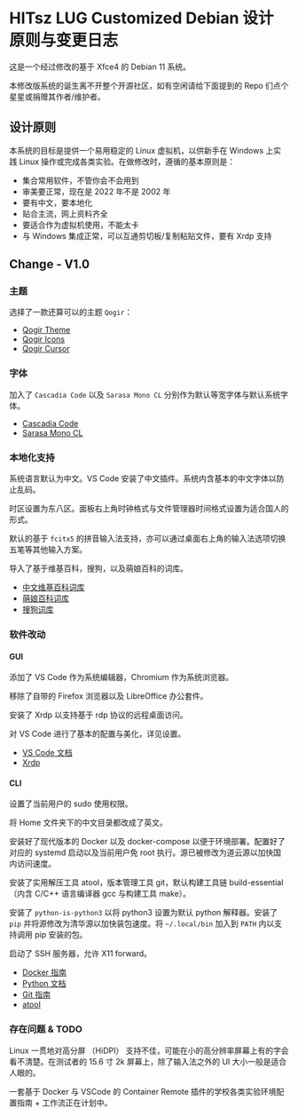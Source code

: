 # HITsz LUG Customized Debian 设计原则与变更日志

这是一个经过修改的基于 Xfce4 的 Debian 11 系统。

本修改版系统的诞生离不开整个开源社区，如有空闲请给下面提到的 Repo 们点个星星或捐赠其作者/维护者。

## 设计原则

本系统的目标是提供一个易用稳定的 Linux 虚拟机，以供新手在 Windows 上实践 Linux 操作或完成各类实验。在做修改时，遵循的基本原则是：

- 集合常用软件，不管你会不会用到
- 审美要正常，现在是 2022 年不是 2002 年
- 要有中文，要本地化
- 贴合主流，网上资料齐全
- 要适合作为虚拟机使用，不能太卡
- 与 Windows 集成正常，可以互通剪切板/复制粘贴文件，要有 Xrdp 支持

## Change - V1.0

### 主题

选择了一款还算可以的主题 `Qogir`：

- [Qogir Theme](https://github.com/vinceliuice/Qogir-theme)
- [Qogir Icons](https://github.com/vinceliuice/Qogir-icon-theme)
- [Qogir Cursor](https://github.com/vinceliuice/Qogir-icon-theme/tree/master/src/cursors)

### 字体

加入了 `Cascadia Code` 以及 `Sarasa Mono CL` 分别作为默认等宽字体与默认系统字体。

- [Cascadia Code](https://github.com/microsoft/cascadia-code)
- [Sarasa Mono CL](https://github.com/be5invis/Sarasa-Gothic)

### 本地化支持

系统语言默认为中文。VS Code 安装了中文插件。系统内含基本的中文字体以防止乱码。

时区设置为东八区。面板右上角时钟格式与文件管理器时间格式设置为适合国人的形式。

默认的基于 `fcitx5` 的拼音输入法支持，亦可以通过桌面右上角的输入法选项切换五笔等其他输入方案。

导入了基于维基百科，搜狗，以及萌娘百科的词库。

- [中文维基百科词库](https://github.com/felixonmars/fcitx5-pinyin-zhwiki)
- [萌娘百科词库](https://github.com/outloudvi/mw2fcitx)
- [搜狗词库](https://github.com/CHN-beta/sougou-dict)

### 软件改动

#### GUI

添加了 VS Code 作为系统编辑器，Chromium 作为系统浏览器。

移除了自带的 Firefox 浏览器以及 LibreOffice 办公套件。

安装了 Xrdp 以支持基于 rdp 协议的远程桌面访问。

对 VS Code 进行了基本的配置与美化，详见设置。

- [VS Code 文档](https://code.visualstudio.com/docs)
- [Xrdp](https://github.com/neutrinolabs/xrdp)

#### CLI

设置了当前用户的 sudo 使用权限。

将 Home 文件夹下的中文目录都改成了英文。

安装好了现代版本的 Docker 以及 docker-compose 以便于环境部署。配置好了对应的 systemd 启动以及当前用户免 root 执行。源已被修改为道云源以加快国内访问速度。

安装了实用解压工具 atool，版本管理工具 git，默认构建工具链 build-essential（内含 C/C++ 语言编译器 gcc 与构建工具 make）。

安装了 `python-is-python3` 以将 python3 设置为默认 python 解释器。安装了 `pip` 并将源修改为清华源以加快装包速度。将 `~/.local/bin` 加入到 `PATH` 内以支持调用 pip 安装的包。

启动了 SSH 服务器，允许 X11 forward。

- [Docker 指南](https://yeasy.gitbook.io/docker_practice/introduction/what)
- [Python 文档](https://docs.python.org/zh-cn/3.9/)
- [Git 指南](https://www.progit.cn/)
- [atool](https://www.nongnu.org/atool/)

### 存在问题 & TODO

Linux 一贯地对高分屏 （HiDPI） 支持不佳，可能在小的高分辨率屏幕上有的字会看不清楚。在测试者的 15.6 寸 2k 屏幕上，除了输入法之外的 UI 大小一般是适合人眼的。

一套基于 Docker 与 VSCode 的 Container Remote 插件的学校各类实验环境配置指南 + 工作流正在计划中。
